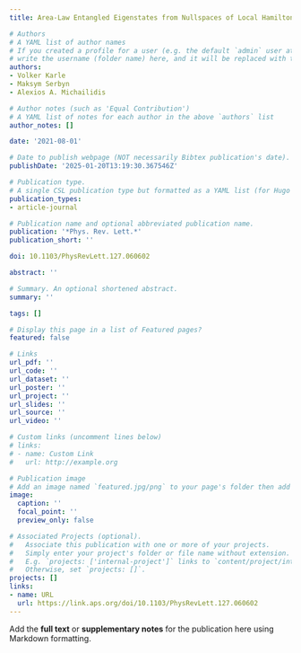 ```yaml
---
title: Area-Law Entangled Eigenstates from Nullspaces of Local Hamiltonians

# Authors
# A YAML list of author names
# If you created a profile for a user (e.g. the default `admin` user at `content/authors/admin/`), 
# write the username (folder name) here, and it will be replaced with their full name and linked to their profile.
authors:
- Volker Karle
- Maksym Serbyn
- Alexios A. Michailidis

# Author notes (such as 'Equal Contribution')
# A YAML list of notes for each author in the above `authors` list
author_notes: []

date: '2021-08-01'

# Date to publish webpage (NOT necessarily Bibtex publication's date).
publishDate: '2025-01-20T13:19:30.367546Z'

# Publication type.
# A single CSL publication type but formatted as a YAML list (for Hugo requirements).
publication_types:
- article-journal

# Publication name and optional abbreviated publication name.
publication: '*Phys. Rev. Lett.*'
publication_short: ''

doi: 10.1103/PhysRevLett.127.060602

abstract: ''

# Summary. An optional shortened abstract.
summary: ''

tags: []

# Display this page in a list of Featured pages?
featured: false

# Links
url_pdf: ''
url_code: ''
url_dataset: ''
url_poster: ''
url_project: ''
url_slides: ''
url_source: ''
url_video: ''

# Custom links (uncomment lines below)
# links:
# - name: Custom Link
#   url: http://example.org

# Publication image
# Add an image named `featured.jpg/png` to your page's folder then add a caption below.
image:
  caption: ''
  focal_point: ''
  preview_only: false

# Associated Projects (optional).
#   Associate this publication with one or more of your projects.
#   Simply enter your project's folder or file name without extension.
#   E.g. `projects: ['internal-project']` links to `content/project/internal-project/index.md`.
#   Otherwise, set `projects: []`.
projects: []
links:
- name: URL
  url: https://link.aps.org/doi/10.1103/PhysRevLett.127.060602
---
```


Add the **full text** or **supplementary notes** for the publication here using Markdown formatting.
